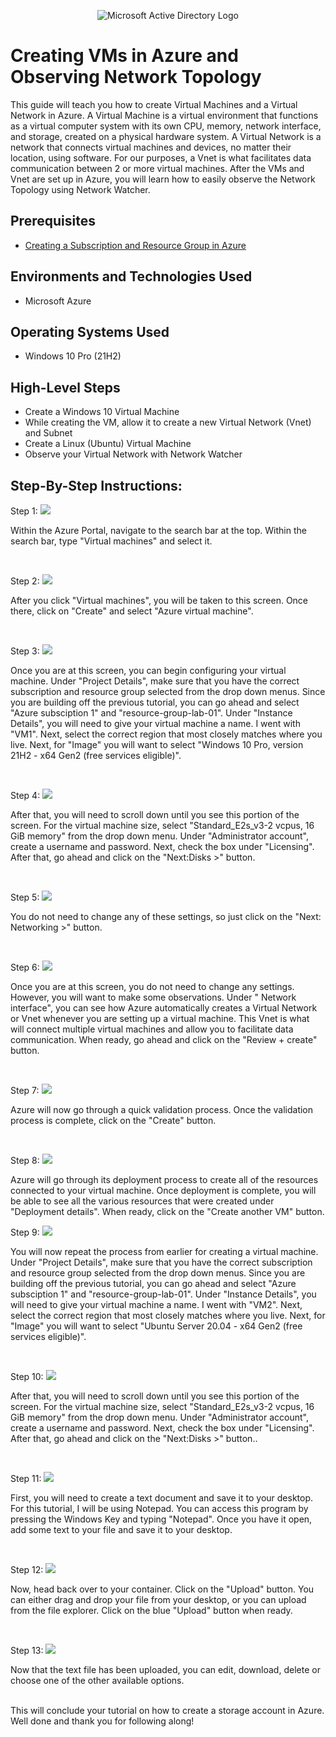 <p align="center">
<img src="https://i.imgur.com/j8EIglo.png" alt="Microsoft Active Directory Logo"/>
</p>

<h1>Creating VMs in Azure and Observing Network Topology </h1>
This guide will teach you how to create Virtual Machines and a Virtual Network in Azure. A Virtual Machine is a virtual environment that functions as a virtual computer system with its own CPU, memory, network interface, and storage, created on a physical hardware system. A Virtual Network is a network that connects virtual machines and devices, no matter their location, using software. For our purposes, a Vnet is what facilitates data communication between 2 or more virtual machines. After the VMs and Vnet are set up in Azure, you will learn how to easily observe the Network Topology using Network Watcher. <br />

<h2>Prerequisites</h2>

- [Creating a Subscription and Resource Group in Azure](https://github.com/mikeguardiola/create-azure-sub-and-resource)

<h2>Environments and Technologies Used</h2>

- Microsoft Azure

<h2>Operating Systems Used </h2>

- Windows 10 Pro (21H2)

<h2>High-Level Steps</h2>
 
- Create a Windows 10 Virtual Machine
- While creating the VM, allow it to create a new Virtual Network (Vnet) and Subnet
- Create a Linux (Ubuntu) Virtual Machine
- Observe your Virtual Network with Network Watcher

<h2>Step-By-Step Instructions:</h2>

<p>
  Step 1:
<img src="https://i.imgur.com/socu9go.png"/>
</p>
<p>
Within the Azure Portal, navigate to the search bar at the top. Within the search bar, type "Virtual machines" and select it.
</p>
<br />

<p>
  Step 2:
<img src="https://i.imgur.com/pr8xnDL.png"/>
</p>
<p>
After you click "Virtual machines", you will be taken to this screen. Once there, click on "Create" and select "Azure virtual machine".
</p>
<br />

<p>
  Step 3:
<img src="https://i.imgur.com/OEs2drO.png"/>
</p>
<p>
Once you are at this screen, you can begin configuring your virtual machine. Under "Project Details", make sure that you have the correct subscription and resource group selected from the drop down menus. Since you are building off the previous tutorial, you can go ahead and select "Azure subsciption 1" and "resource-group-lab-01". Under "Instance Details", you will need to give your virtual machine a name. I went with "VM1". Next, select the correct region that most closely matches where you live. Next, for "Image" you will want to select "Windows 10 Pro, version 21H2 - x64 Gen2 (free services eligible)".
</p>
<br />

<p>
  Step 4:
<img src="https://i.imgur.com/ZUBCPI5.png"/>
</p>
<p>
After that, you will need to scroll down until you see this portion of the screen. For the virtual machine size, select "Standard_E2s_v3-2 vcpus, 16 GiB memory" from the drop down menu. Under "Administrator account", create a username and password. Next, check the box under "Licensing". After that, go ahead and click on the "Next:Disks >" button.
</p>
<br />

<p>
  Step 5:
<img src="https://i.imgur.com/3umaVjc.png"/>
</p>
<p>
You do not need to change any of these settings, so just click on the "Next: Networking >" button.
</p>
<br />

<p>
  Step 6:
<img src="https://i.imgur.com/jMFjgEc.png"/>
</p>
<p>
Once you are at this screen, you do not need to change any settings. However, you will want to make some observations. Under " Network interface", you can see how Azure automatically creates a Virtual Network or Vnet whenever you are setting up a virtual machine. This Vnet is what will connect multiple virtual machines and allow you to facilitate data communication. When ready, go ahead and click on the "Review + create" button.
</p>
<br />

<p>
  Step 7:
<img src="https://i.imgur.com/jKQU4KZ.png"/>
</p>
<p>
Azure will now go through a quick validation process. Once the validation process is complete, click on the "Create" button.
</p>
<br />

<p>
  Step 8:
<img src="https://i.imgur.com/sTtHUUU.png"/>
</p>
<p>
Azure will go through its deployment process to create all of the resources connected to your virtual machine. Once deployment is complete, you will be able to see all the various resources that were created under "Deployment details". When ready, click on the "Create another VM" button.
</p>

<p>
  Step 9:
<img src="https://i.imgur.com/kEXy51l.png"/>
</p>
<p>
You will now repeat the process from earlier for creating a virtual machine. Under "Project Details", make sure that you have the correct subscription and resource group selected from the drop down menus. Since you are building off the previous tutorial, you can go ahead and select "Azure subsciption 1" and "resource-group-lab-01". Under "Instance Details", you will need to give your virtual machine a name. I went with "VM2". Next, select the correct region that most closely matches where you live. Next, for "Image" you will want to select "Ubuntu Server 20.04 - x64 Gen2 (free services eligible)".
</p>
<br />

<p>
  Step 10:
<img src="https://i.imgur.com/A09i2FB.png"/>
</p>
<p>
After that, you will need to scroll down until you see this portion of the screen. For the virtual machine size, select "Standard_E2s_v3-2 vcpus, 16 GiB memory" from the drop down menu. Under "Administrator account", create a username and password. Next, check the box under "Licensing". After that, go ahead and click on the "Next:Disks >" button..
</p>
<br />

<p>
  Step 11:
<img src="https://i.imgur.com/VjKDm35.png"/>
</p>
<p>
First, you will need to create a text document and save it to your desktop. For this tutorial, I will be using Notepad. You can access this program by pressing the Windows Key and typing "Notepad". Once you have it open, add some text to your file and save it to your desktop.
</p>
<br />

<p>
  Step 12:
<img src="https://i.imgur.com/J80CLl7.png"/>
</p>
<p>
Now, head back over to your container. Click on the "Upload" button. You can either drag and drop your file from your desktop, or you can upload from the file explorer. Click on the blue "Upload" button when ready.
</p>
<br />

<p>
  Step 13:
<img src="https://i.imgur.com/OwVZ16r.png"/>
</p>
<p>
Now that the text file has been uploaded, you can edit, download, delete or choose one of the other available options.
</p>
<br />
This will conclude your tutorial on how to create a storage account in Azure. Well done and thank you for following along!
